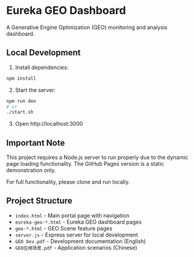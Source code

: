 # Eureka GEO Dashboard

A Generative Engine Optimization (GEO) monitoring and analysis dashboard.

## Local Development

1. Install dependencies:
```bash
npm install
```

2. Start the server:
```bash
npm run dev
# or
./start.sh
```

3. Open http://localhost:3000

## Important Note

This project requires a Node.js server to run properly due to the dynamic page loading functionality. The GitHub Pages version is a static demonstration only.

For full functionality, please clone and run locally.

## Project Structure

- `index.html` - Main portal page with navigation
- `eureka-geo-*.html` - Eureka GEO dashboard pages
- `geo-*.html` - GEO Scene feature pages
- `server.js` - Express server for local development
- `GEO Dev.pdf` - Development documentation (English)
- `GEO应用场景.pdf` - Application scenarios (Chinese)